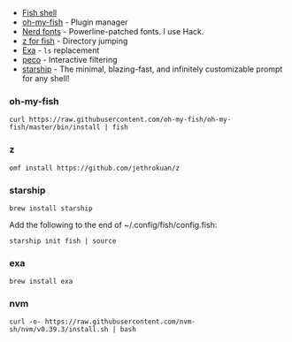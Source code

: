 - [Fish shell](https://fishshell.com/)
- [oh-my-fish](https://github.com/oh-my-fish/oh-my-fish) - Plugin manager
- [Nerd fonts](https://github.com/ryanoasis/nerd-fonts) - Powerline-patched fonts. I use Hack.
- [z for fish](https://github.com/jethrokuan/z) - Directory jumping
- [Exa](https://the.exa.website/) - `ls` replacement
- [peco](https://github.com/peco/peco) - Interactive filtering
- [starship](https://github.com/starship/starship) - The minimal, blazing-fast, and infinitely customizable prompt for any shell!

### oh-my-fish
``` fish
curl https://raw.githubusercontent.com/oh-my-fish/oh-my-fish/master/bin/install | fish
```

### z
``` fish
omf install https://github.com/jethrokuan/z
```
### starship
``` fish
brew install starship
```
Add the following to the end of ~/.config/fish/config.fish:
``` fish
starship init fish | source
```
### exa
``` fish
brew install exa

```

### nvm
``` fish
curl -o- https://raw.githubusercontent.com/nvm-sh/nvm/v0.39.3/install.sh | bash
```

